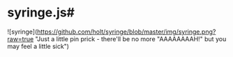 # syringe.js#

![syringe](https://github.com/holt/syringe/blob/master/img/syringe.png?raw=true "Just a little pin prick - there'll be no more "AAAAAAAAH!" but you may feel a little sick")
